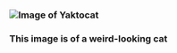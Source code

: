 ### ![Image of Yaktocat](https://octodex.github.com/images/yaktocat.png)
### This image is of a weird-looking cat
